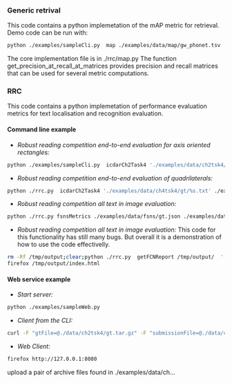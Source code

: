 ### Generic retrival

This code contains a python implemetation of the mAP metric for retrieval. Demo code can be run with:
```bash
python ./examples/sampleCli.py  map ./examples/data/map/gw_phonet.tsv
```

The core implementation file is in ./rrc/map.py
The function get_precision_at_recall_at_matrices provides precision and recall matrices that can be used for several metric computations.

### RRC

This code contains a python implemetation of performance evaluation metrics for text localisation and recognition evaluation.

#### Command line example

* *Robust reading competition end-to-end evaluation for axis oriented rectangles:*
```bash
python ./examples/sampleCli.py  icdarCh2Task4 './examples/data/ch2tsk4/gt/%s.txt' ./examples/data/ch2tsk4/sampleMethod/img_*txt
```

* *Robust reading competition end-to-end evaluation of quadrilaterals:*
```bash
python ./rrc.py  icdarCh2Task4 './examples/data/ch4tsk4/gt/%s.txt' ./examples/data/ch4tsk4/example1/*txt
```

* *Robust reading competition all text in image evaluation:*
```bash
python ./rrc.py fsnsMetrics ./examples/data/fsns/gt.json ./examples/data/fsns/fake*
```

* *Robust reading competition all text in image evaluation:*
This code for this functionality has still many bugs. But overall it is a demonstration of how to use the code effectivelly.
```bash
rm -Rf /tmp/output;clear;python ./rrc.py  getFCNReport /tmp/output/  './data/fcnReport/%s.gt.txt' './data/fcnReport/%s.jpg'  ./data/fcnReport/img_*.res.txt
firefox /tmp/output/index.html
```

#### Web service example

* *Start server:*
```bash
python ./examples/sampleWeb.py
```
* *Client from the CLI:*
```bash
curl -F "gtFile=@./data/ch2tsk4/gt.tar.gz" -F "submissionFile=@./data/ch2tsk4/sampleMethod.tar.gz" -F "format=json"   http://127.0.0.1:8080/evaluate
```

* *Web Client:*
```bash
firefox http://127.0.0.1:8080
```
upload a pair of archive files found in ./examples/data/ch...
